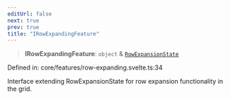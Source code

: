 ```yaml
---
editUrl: false
next: true
prev: true
title: "IRowExpandingFeature"
---
```


> **IRowExpandingFeature**: `object` & [`RowExpansionState`](/api/type-aliases/rowexpansionstate/)

Defined in: core/features/row-expanding.svelte.ts:34

Interface extending RowExpansionState for row expansion functionality in the grid.
